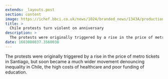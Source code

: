 ```yaml
--- 
extends: _layouts.post 
section: content 
image: https://ichef.bbci.co.uk/news/1024/branded_news/1343A/production/_114960987_mediaitem114960983.jpg 
title: > 
  Chile protests turn violent on anniversary 
description: > 
  The protests were originally triggered by a rise in the price of metro tickets in Santiago, but soon became a much wider movement denouncing inequality in Chile, the high costs of healthcare and poor funding of education. 
date: 1603080837.3560038 
--- 
```

<div><p>The protests were originally triggered by a rise in the price of metro tickets in Santiago, but soon became a much wider movement denouncing inequality in Chile, the high costs of healthcare and poor funding of education.</p></div>